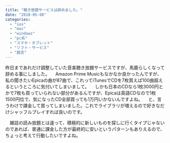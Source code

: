 ```yaml
---
title: "聴き放題サービスは辞めました。"
date: "2018-05-08"
categories: 
  - "ios"
  - "mac"
  - "windows"
  - "pc系"
  - "スマホ・タブレット"
  - "ソフト・サービス"
  - "戯言"
---
```


昨日まであれだけ調整していた音楽聴き放題サービスですが、馬鹿らしくなって辞める事にしました。 　Amazon Prime Musicもなかなか良かったんですが、私の聞きたいEpicaの曲が87曲で、これってiTunesでCDを7枚買えば100曲超えるというところに気付いてしまいまして。 　しかも日本のCDなら1枚3000円とかで7枚も買っていられない部分があるんですが、Epicaは英語CDなので1枚1500円位で、気になったCD全部買っても1万円いかないんですよね。 　と、言うわけで課金して買ってしまいました。これでライブラリが増えるので好きなだけシャッフルプレイすれば良いのです。

　雑誌の読み放題とは違って、積極的に新しいものを探しに行くタイプじゃないのであれば、普通に課金した方が最終的に安いというパターンもありえるので、ちょっと考えて行動したいですよね。

